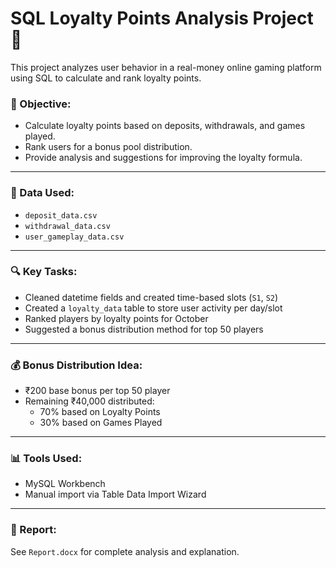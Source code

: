 # SQL Loyalty Points Analysis Project 🧮

This project analyzes user behavior in a real-money online gaming platform using SQL to calculate and rank loyalty points.

### 🧾 Objective:
- Calculate loyalty points based on deposits, withdrawals, and games played.
- Rank users for a bonus pool distribution.
- Provide analysis and suggestions for improving the loyalty formula.

---

### 📁 Data Used:
- `deposit_data.csv`
- `withdrawal_data.csv`
- `user_gameplay_data.csv`

---

### 🔍 Key Tasks:
- Cleaned datetime fields and created time-based slots (`S1`, `S2`)
- Created a `loyalty_data` table to store user activity per day/slot
- Ranked players by loyalty points for October
- Suggested a bonus distribution method for top 50 players

---

### 💰 Bonus Distribution Idea:
- ₹200 base bonus per top 50 player
- Remaining ₹40,000 distributed:
  - 70% based on Loyalty Points
  - 30% based on Games Played

---

### 📊 Tools Used:
- MySQL Workbench
- Manual import via Table Data Import Wizard

---

### 📄 Report:
See `Report.docx` for complete analysis and explanation.
